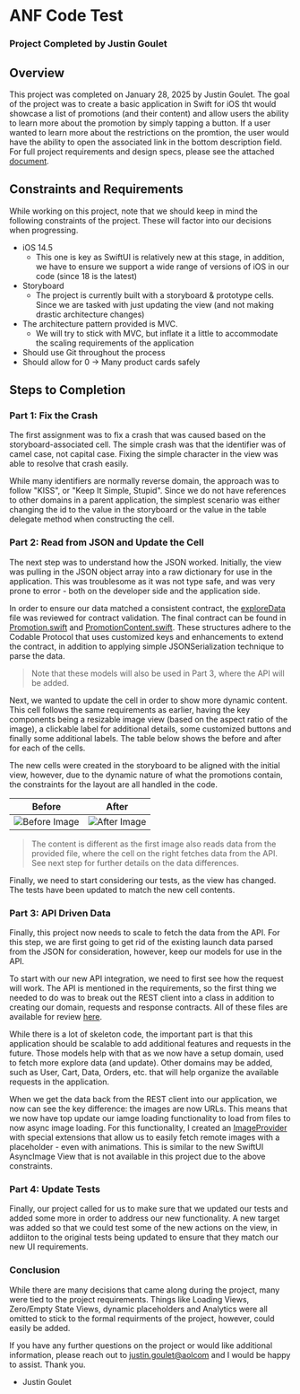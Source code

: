 # ANF Code Test
### Project Completed by Justin Goulet

## Overview
This project was completed on January 28, 2025 by Justin Goulet. The goal of the project was to create a basic application in Swift for iOS tht would showcase a list of promotions (and their content) and allow users the ability to learn more about the promotion by simply tapping a button. If a user wanted to learn more about the restrictions on the promtion, the user would have the ability to open the associated link in the bottom description field. For full project requirements and design specs, please see the attached [document](/A%20and%20F%20Apps%20Code%20Test.pdf).

## Constraints and Requirements
While working on this project, note that we should keep in mind the following constraints of the project. These will factor into our decisions when progressing.
- iOS 14.5
  - This one is key as SwiftUI is relatively new at this stage, in addition, we have to ensure we support a wide range of versions of iOS in our code (since 18 is the latest)
- Storyboard
  - The project is currently built with a storyboard & prototype cells. Since we are tasked with just updating the view (and not making drastic architecture changes)
- The architecture pattern provided is MVC. 
  - We will try to stick with MVC, but inflate it a little to accommodate the scaling requirements of the application
- Should use Git throughout the process
- Should allow for 0 -> Many product cards safely 

## Steps to Completion
### Part 1: Fix the Crash
The first assignment was to fix a crash that was caused based on the storyboard-associated cell. The simple crash was that the identifier was of camel case, not capital case. Fixing the simple character in the view was able to resolve that crash easily.

While many identifiers are normally reverse domain, the approach was to follow "KISS", or "Keep It Simple, Stupid". Since we do not have references to other domains in a parent application, the simplest scenario was either changing the id to the value in the storyboard or the value in the table delegate method when constructing the cell.

### Part 2: Read from JSON and Update the Cell
The next step was to understand how the JSON worked. Initially, the view was pulling in the JSON object array into a raw dictionary for use in the application. This was troublesome as it was not type safe, and was very prone to error - both on the developer side and the application side. 

In order to ensure our data matched a consistent contract, the [exploreData](/ANF%20Code%20Test/exploreData.json) file was reviewed for contract validation. The final contract can be found in [Promotion.swift](/ANF%20Code%20Test/Models/Promotion.swift) and [PromotionContent.swift](/ANF%20Code%20Test/Models/PromotionContent.swift). These structures adhere to the Codable Protocol that uses customized keys and enhancements to extend the contract, in addition to applying simple JSONSerialization technique to parse the data. 

> Note that these models will also be used in Part 3, where the API will be added.

Next, we wanted to update the cell in order to show more dynamic content. This cell follows the same requirements as earlier, having the key components being a resizable image view (based on the aspect ratio of the image), a clickable label for additional details, some customized buttons and finally some additional labels. The table below shows the before and after for each of the cells.

The new cells were created in the storyboard to be aligned with the initial view, however, due to the dynamic nature of what the promotions contain, the constraints for the layout are all handled in the code.

| Before                                                               | After                                                               |
| -------------------------------------------------------------------- | ------------------------------------------------------------------- |
| ![Before Image](/imgs/Screenshot%202025-01-28%20at%202.11.13 PM.png) | ![After Image](/imgs/Screenshot%202025-01-28%20at%202.11.47 PM.png) |

> The content is different as the first image also reads data from the provided file, where the cell on the right fetches data from the API. See next step for further details on the data differences.

Finally, we need to start considering our tests, as the view has changed. The tests have been updated to match the new cell contents.

### Part 3: API Driven Data
Finally, this project now needs to scale to fetch the data from the API. For this step, we are first going to get rid of the existing launch data parsed from the JSON for consideration, however, keep our models for use in the API. 

To start with our new API integration, we need to first see how the request will work. The API is mentioned in the requirements, so the first thing we needed to do was to break out the REST client into a class in addition to creating our domain, requests and response contracts. All of these files are available for review [here](/ANF%20Code%20Test/Models/API/).

While there is a lot of skeleton code, the important part is that this application should be scalable to add additional features and requests in the future. Those models help with that as we now have a setup domain, used to fetch more explore data (and update). Other domains may be added, such as User, Cart, Data, Orders, etc. that will help organize the available requests in the application. 

When we get the data back from the REST client into our application, we now can see the key difference: the images are now URLs. This means that we now have top update our iamge loading functionality to load from files to now async image loading. For this functionality, I created an [ImageProvider](/ANF%20Code%20Test/Models/API/Images/ImageProvider.swift) with special extensions that allow us to easily fetch remote images with a placeholder - even with animations. This is similar to the new SwiftUI AsyncImage View that is not available in this project due to the above constraints.

### Part 4: Update Tests
Finally, our project called for us to make sure that we updated our tests and added some more in order to address our new functionality. A new target was added so that we could test some of the new actions on the view, in addiiton to the original tests being updated to ensure that they match our new UI requirements.

### Conclusion
While there are many decisions that came along during the project, many were tied to the project requirements. Things like Loading Views, Zero/Empty State Views, dynamic placeholders and Analytics were all omitted to stick to the formal requirments of the project, however, could easily be added.

If you have any further questions on the project or would like additional information, please reach out to [justin.goulet@aolcom](mailto:justin.goulet+anf@aol.com) and I would be happy to assist. Thank you.

- Justin Goulet